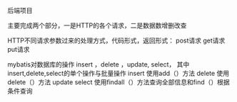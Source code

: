 后端项目

主要完成两个部分，一是HTTP的各个请求，二是数据数增删改查

HTTP不同请求参数过来的处理方式，代码形式，返回形式：
 post请求
 get请求
 put请求
 
mybatis对数据库的操作 insert ，delete ，update, select，
其中insert,delete,select的单个操作与批量操作
  insert   使用add（）方法
  delete   使用delete（）方法
  update
  select  使用findall（）方法查询全部信息和find（）根据条件查询
  
